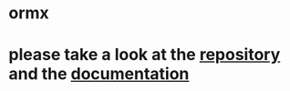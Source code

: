 # ormx

# please take a look at the [repository](https://github.com/NyxCode/ormx) and the [documentation](https://docs.rs/ormx) 